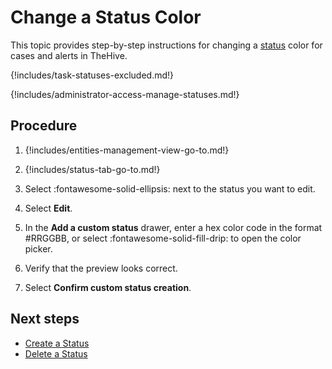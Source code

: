 # Change a Status Color

This topic provides step-by-step instructions for changing a [status](about-statuses.md) color for cases and alerts in TheHive.

{!includes/task-statuses-excluded.md!}

{!includes/administrator-access-manage-statuses.md!}

<h2>Procedure</h2>

1. {!includes/entities-management-view-go-to.md!}

2. {!includes/status-tab-go-to.md!}

3. Select :fontawesome-solid-ellipsis: next to the status you want to edit.

4. Select **Edit**.

5. In the **Add a custom status** drawer, enter a hex color code in the format #RRGGBB, or select :fontawesome-solid-fill-drip: to open the color picker.

6. Verify that the preview looks correct.

7. Select **Confirm custom status creation**.

<h2>Next steps</h2>

* [Create a Status](create-a-status.md)
* [Delete a Status](delete-a-status.md)